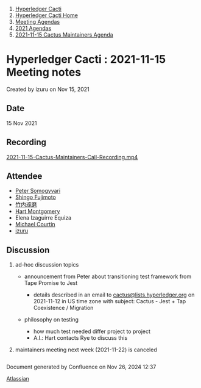 1. [Hyperledger Cacti](index.html)
2. [Hyperledger Cacti Home](Hyperledger-Cacti-Home_20414469.html)
3. [Meeting Agendas](Meeting-Agendas_20414488.html)
4. [2021 Agendas](2021-Agendas_20414860.html)
5. [2021-11-15 Cactus Maintainers Agenda](2021-11-15-Cactus-Maintainers-Agenda_20415283.html)

# Hyperledger Cacti : 2021-11-15 Meeting notes

Created by izuru on Nov 15, 2021

## Date

15 Nov 2021

## Recording

[2021-11-15-Cactus-Maintainers-Call-Recording.mp4](https://lf-hyperledger.atlassian.net/wiki/download/attachments/20415283/2021-11-15-Cactus-Maintainers-Call-Recording.mp4?version=1&modificationDate=1636995803000&api=v2)

## Attendee

- [Peter Somogyvari](https://lf-hyperledger.atlassian.net/wiki/people/557058:cae262a4-be99-4f5e-a36e-bf20a5c795f2?ref=confluence)
- [Shingo Fujimoto](https://lf-hyperledger.atlassian.net/wiki/people/712020:14e583f1-56ad-4e76-a373-78870fbd000f?ref=confluence)
- [竹内琢磨](https://lf-hyperledger.atlassian.net/wiki/people/70121:99daf5c8-226c-43d4-9f24-0a46a0546192?ref=confluence)
- [Hart Montgomery](https://lf-hyperledger.atlassian.net/wiki/people/712020:86f447c0-86dc-43b3-ac03-6a31923bbb84?ref=confluence)
- Elena Izaguirre Equiza
- [Michael Courtin](https://lf-hyperledger.atlassian.net/wiki/people/5aa8f7a28fb3642a6fd1fbc9?ref=confluence)
- [izuru](https://lf-hyperledger.atlassian.net/wiki/people/625569d1eee0a9006ab7e9d8?ref=confluence)

## Discussion

1. ad-hoc discussion topics
   
   - announcement from Peter about transitioning test framework from Tape Promise to Jest
     
     - details described in an email to [cactus@lists.hyperledger.org](mailto:cactus@lists.hyperledger.org) on 2021-11-12 in US time zone with subject: Cactus - Jest + Tap Coexistence / Migration
   - philosophy on testing
     
     - how much test needed differ project to project
     - A.I.: Hart contacts Rye to discuss this
2. maintainers meeting next week (2021-11-22) is canceled

```

```

Document generated by Confluence on Nov 26, 2024 12:37

[Atlassian](http://www.atlassian.com/)
